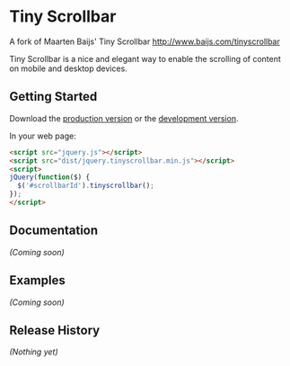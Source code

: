 # Tiny Scrollbar

A fork of Maarten Baijs' Tiny Scrollbar http://www.baijs.com/tinyscrollbar

Tiny Scrollbar is a nice and elegant way to enable the scrolling of content on mobile and desktop devices.

## Getting Started

Download the [production version][min] or the [development version][max].

[min]: https://raw.github.com/ain/jquery-tinyscrollbar/master/dist/jquery.tinyscrollbar.min.js
[max]: https://raw.github.com/ain/jquery-tinyscrollbar/master/dist/jquery.tinyscrollbar.js

In your web page:

```html
<script src="jquery.js"></script>
<script src="dist/jquery.tinyscrollbar.min.js"></script>
<script>
jQuery(function($) {
  $('#scrollbarId').tinyscrollbar();
});
</script>
```

## Documentation
_(Coming soon)_

## Examples
_(Coming soon)_

## Release History
_(Nothing yet)_

